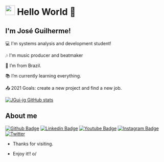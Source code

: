 # <img src=https://github.com/TheDudeThatCode/TheDudeThatCode/blob/master/Assets/Earth.gif width="30"> Hello World 👋

## I'm José Guilherme!

 

:computer: I'm systems analysis and development student!

🎶 I'm music producer and beatmaker

:house_with_garden: I’m from Brazil.

:books: I’m currently learning everything.

:outbox_tray: 2021 Goals: create a new project and find a new job.

[![JGui-jg GitHub stats](https://github-readme-stats.vercel.app/api?username=JGui-jg)](https://github.com/JGui-jg/github-readme-stats)

## About me

[![Github Badge](	https://img.shields.io/badge/GitHub-100000?style=for-the-badge&logo=github&logoColor=white=LINK_GIT)](https://github.com/JGui-jg) [![Linkedin Badge](https://img.shields.io/badge/LinkedIn-0077B5?style=for-the-badge&logo=linkedin&logoColor=white=LINK_LINKEDIN)](https://www.linkedin.com/in/jgu1lherme/) 
[![Youtube Badge](https://img.shields.io/badge/YouTube-FF0000?style=for-the-badge&logo=youtube&logoColor=white=LINK_YOUTUBE)](https://www.youtube.com/channel/UCrE7NofjFDqH5qreRFJgvQw) [![Instagram Badge](https://img.shields.io/badge/Instagram-E4405F?style=for-the-badge&logo=instagram&logoColor=white=LINK_INSTAGRAM)](https://www.instagram.com/j.gu1/) [![Twitter](https://img.shields.io/badge/Twitter-1DA1F2?style=for-the-badge&logo=twitter&logoColor=white)](https://twitter.com/TakOut_Jg) 
                  
- Thanks for visiting.

- Enjoy it!! o/
